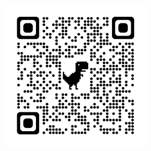 ![image](https://github.com/swq666666/swq666666.github.io/blob/main/qrcode_swq666666.github.io.png)
